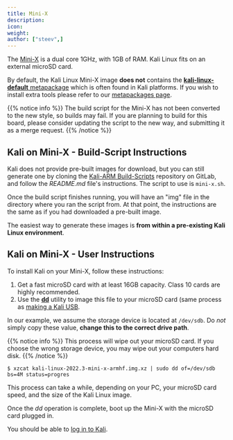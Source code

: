```yaml
---
title: Mini-X
description:
icon:
weight:
author: ["steev",]
---
```


The [Mini-X](http://www.minix.us/) is a dual core 1GHz, with 1GB of RAM. Kali Linux fits on an external microSD card.

By default, the Kali Linux Mini-X image **does not** contains the [**kali-linux-default** metapackage](/docs/general-use/metapackages/) which is often found in Kali platforms. If you wish to install extra tools please refer to our [metapackages page](/docs/general-use/metapackages/).

{{% notice info %}}
The build script for the Mini-X has not been converted to the new style, so builds may fail. If you are planning to build for this board, please consider updating the script to the new way, and submitting it as a merge request.
{{% /notice %}}

## Kali on Mini-X - Build-Script Instructions

Kali does not provide pre-built images for download, but you can still generate one by cloning the [Kali-ARM Build-Scripts](https://gitlab.com/kalilinux/build-scripts/kali-arm) repository on GitLab, and follow the _README.md_ file's instructions. The script to use is `mini-x.sh`.

Once the build script finishes running, you will have an "img" file in the directory where you ran the script from. At that point, the instructions are the same as if you had downloaded a pre-built image.

The easiest way to generate these images is **from within a pre-existing Kali Linux environment**.

## Kali on Mini-X - User Instructions

To install Kali on your Mini-X, follow these instructions:

1. Get a fast microSD card with at least 16GB capacity. Class 10 cards are highly recommended.
2. Use the **[dd](https://packages.debian.org/testing/dd)** utility to image this file to your microSD card (same process as [making a Kali USB](/docs/usb/live-usb-install-with-windows/).

In our example, we assume the storage device is located at `/dev/sdb`. Do _not_ simply copy these value, **change this to the correct drive path**.

{{% notice info %}}
This process will wipe out your microSD card. If you choose the wrong storage device, you may wipe out your computers hard disk.
{{% /notice %}}

```console
$ xzcat kali-linux-2022.3-mini-x-armhf.img.xz | sudo dd of=/dev/sdb bs=4M status=progres
```

This process can take a while, depending on your PC, your microSD card speed, and the size of the Kali Linux image.

Once the _dd_ operation is complete, boot up the Mini-X with the microSD card plugged in.

You should be able to [log in to Kali](/docs/introduction/default-credentials/).
